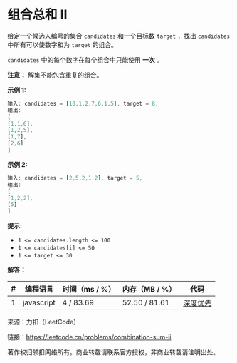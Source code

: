 # 组合总和 II

给定一个候选人编号的集合 `candidates` 和一个目标数 `target` ，找出 `candidates` 中所有可以使数字和为 `target` 的组合。

`candidates` 中的每个数字在每个组合中只能使用 **一次** 。

**注意：** 解集不能包含重复的组合。 

**示例 1:**

``` javascript
输入: candidates = [10,1,2,7,6,1,5], target = 8,
输出:
[
[1,1,6],
[1,2,5],
[1,7],
[2,6]
]
```

**示例 2:**

``` javascript
输入: candidates = [2,5,2,1,2], target = 5,
输出:
[
[1,2,2],
[5]
]
```

**提示:**

- `1 <= candidates.length <= 100`
- `1 <= candidates[i] <= 50`
- `1 <= target <= 30`

**解答：**

**#**|**编程语言**|**时间（ms / %）**|**内存（MB / %）**|**代码**
--|--|--|--|--
1|javascript|4 / 83.69|52.50 / 81.61|[深度优先](./javascript/ac_v1.js)

来源：力扣（LeetCode）

链接：https://leetcode.cn/problems/combination-sum-ii

著作权归领扣网络所有。商业转载请联系官方授权，非商业转载请注明出处。
